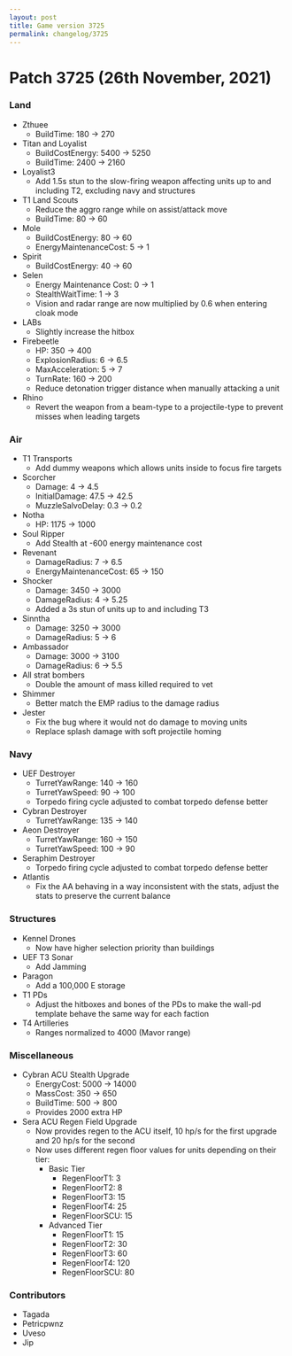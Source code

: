 ```yaml
---
layout: post
title: Game version 3725
permalink: changelog/3725
---
```


# Patch 3725 (26th November, 2021)

### Land

- Zthuee
  - BuildTime: 180 → 270
- Titan and Loyalist
  - BuildCostEnergy: 5400 → 5250
  - BuildTime: 2400 → 2160
- Loyalist3
  - Add 1.5s stun to the slow-firing weapon affecting units up to and including T2, excluding navy and structures
- T1 Land Scouts
  - Reduce the aggro range while on assist/attack move
  - BuildTime: 80 → 60
- Mole
  - BuildCostEnergy: 80 → 60
  - EnergyMaintenanceCost: 5 → 1
- Spirit
  - BuildCostEnergy: 40 → 60
- Selen
  - Energy Maintenance Cost: 0 → 1
  - StealthWaitTime: 1 → 3
  - Vision and radar range are now multiplied by 0.6 when entering cloak mode
- LABs
  - Slightly increase the hitbox
- Firebeetle
  - HP: 350 → 400
  - ExplosionRadius: 6 → 6.5
  - MaxAcceleration: 5 → 7
  - TurnRate: 160 → 200
  - Reduce detonation trigger distance when manually attacking a unit
- Rhino
  - Revert the weapon from a beam-type to a projectile-type to prevent misses when leading targets

### Air

- T1 Transports
  - Add dummy weapons which allows units inside to focus fire targets
- Scorcher
  - Damage: 4 → 4.5
  - InitialDamage: 47.5 → 42.5
  - MuzzleSalvoDelay: 0.3 → 0.2
- Notha
  - HP: 1175 → 1000
- Soul Ripper
  - Add Stealth at -600 energy maintenance cost
- Revenant
  - DamageRadius: 7 → 6.5
  - EnergyMaintenanceCost: 65 → 150
- Shocker
  - Damage: 3450 → 3000
  - DamageRadius: 4 → 5.25
  - Added a 3s stun of units up to and including T3
- Sinntha
  - Damage: 3250 → 3000
  - DamageRadius: 5 → 6
- Ambassador
  - Damage: 3000 → 3100
  - DamageRadius: 6 → 5.5
- All strat bombers
  - Double the amount of mass killed required to vet
- Shimmer
  - Better match the EMP radius to the damage radius
- Jester
  - Fix the bug where it would not do damage to moving units
  - Replace splash damage with soft projectile homing

### Navy

- UEF Destroyer
  - TurretYawRange: 140 → 160
  - TurretYawSpeed: 90 → 100
  - Torpedo firing cycle adjusted to combat torpedo defense better
- Cybran Destroyer
  - TurretYawRange: 135 → 140
- Aeon Destroyer
  - TurretYawRange: 160 → 150
  - TurretYawSpeed: 100 → 90
- Seraphim Destroyer
  - Torpedo firing cycle adjusted to combat torpedo defense better
- Atlantis
  - Fix the AA behaving in a way inconsistent with the stats, adjust the stats to preserve the current balance

### Structures

- Kennel Drones
  - Now have higher selection priority than buildings
- UEF T3 Sonar
  - Add Jamming
- Paragon
  - Add a 100,000 E storage
- T1 PDs
  - Adjust the hitboxes and bones of the PDs to make the wall-pd template behave the same way for each faction
- T4 Artilleries
  - Ranges normalized to 4000 (Mavor range)

### Miscellaneous

- Cybran ACU Stealth Upgrade
  - EnergyCost: 5000 → 14000
  - MassCost: 350 → 650
  - BuildTime: 500 → 800
  - Provides 2000 extra HP
- Sera ACU Regen Field Upgrade
  - Now provides regen to the ACU itself, 10 hp/s for the first upgrade and 20 hp/s for the second
  - Now uses different regen floor values for units depending on their tier:
    - Basic Tier
      - RegenFloorT1: 3
      - RegenFloorT2: 8
      - RegenFloorT3: 15
      - RegenFloorT4: 25
      - RegenFloorSCU: 15
    - Advanced Tier
      - RegenFloorT1: 15
      - RegenFloorT2: 30
      - RegenFloorT3: 60
      - RegenFloorT4: 120
      - RegenFloorSCU: 80

### Contributors

- Tagada
- Petricpwnz
- Uveso
- Jip
